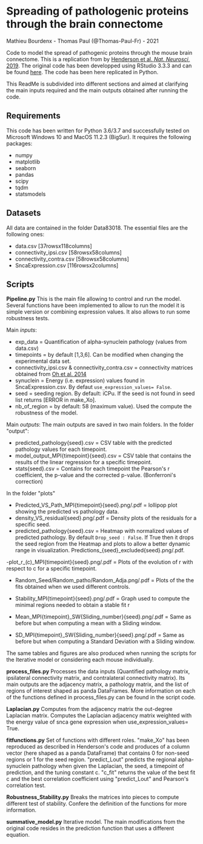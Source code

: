 # Spreading of pathologenic proteins through the brain connectome
Mathieu Bourdenx - Thomas Paul (@Thomas-Paul-Fr) - 2021

Code to model the spread of pathogenic proteins through the mouse brain connectome. This is a replication from by [Henderson et al. *Nat. Neurosci*, 2019](https://www.nature.com/articles/s41593-019-0457-5). The original code has been developped using RStudio 3.3.3 and can be found [here](https://github.com/ejcorn/connectome_diffusion). The code has been here replicated in Python. 

This ReadMe is subdivided into different sections and aimed at clarifying the main inputs required and the main outputs obtained after running the code.

## Requirements
This code has been written for Python 3.6/3.7 and successfully tested on Microsoft Windows 10 and MacOS 11.2.3 (BigSur). 
It requires the following packages:
- numpy
- matplotlib
- seaborn		
- pandas
- scipy
- tqdm
- statsmodels

## Datasets
All data are contained in the folder Data83018. The essential files are the following ones:
- data.csv [37rowsx118columns]
- connectivity_ipsi.csv [58rowsx58columns]
- connectivity_contra.csv [58rowsx58columns]
- SncaExpression.csv [116rowsx2columns]

## Scripts

**Pipeline.py**
This is the main file allowing to control and run the model. Several functions have been implemented to allow to run the model it is simple version or combining expression values. It also allows to run some robustness tests. 

Main *inputs*:
- exp_data = Quantification of alpha-synuclein pathology (values from data.csv)
- timepoints = by default [1,3,6]. Can be modified when changing the experimental data set.
- connectivity_ipsi.csv & connectivity_contra.csv = connectivity matrices obtained from [Oh et al. 2014](https://www.nature.com/articles/nature13186)
- synuclein = Energy (i.e. expression) values found in SncaExpression.csv. By defaut ```use_expression_values= False```. 
- seed = seeding region. By default: iCPu. If the seed is not found in seed list returns [ERROR in make_Xo].
- nb_of_region = by default: 58 (maximum value). Used the compute the robustness of the model.

Main *outputs*:
The main outputs are saved in two main folders.
In the folder "output":
- predicted_pathology{seed}.csv = CSV table with the predicted pathology values for each timepoint.
- model_output_MPI{timepoint}{seed}.csv = CSV table that contains the results of the linear regression for a specific timepoint.
- stats{seed}.csv = Contains for each timepoint the Pearson's r coefficient, the p-value and the corrected p-value. (Bonferroni's correction)

In the folder "plots"
- Predicted_VS_Path_MPI{timepoint}{seed}.png/.pdf = lollipop plot showing the predicted vs pathology data.
- density_VS_residual{seed}.png/.pdf = Density plots of the residuals for a specific seed.
- predicted_pathology{seed}.csv = Heatmap with normalized values of predicted pathology. By default ```Drop_seed : False```. If True then it drops the seed region from the Heatmap and plots to allow a better dynamic range in visualization. Predictions_{seed}_excluded{seed}.png/.pdf.

-plot_r_(c)_MPI{timepoint}{seed}.png/.pdf = Plots of the evolution of r with respect to c
for a specific timepoint.

- Random_Seed/Random_patho/Random_Adja.png/.pdf = Plots of the the fits obtained when we used different controls.

- Stability_MPI{timepoint}{seed}.png/.pdf = Graph used to compute the minimal regions needed to
obtain a stable fit r

- Mean_MPI{timepoint}_SW{Sliding_number}{seed}.png/.pdf = Same as before but when computing a mean with a Sliding
window.

- SD_MPI{timepoint}_SW{Sliding_number}{seed}.png/.pdf = Same as before but when computing a Standard Deviation 
with a Sliding window.

The same tables and figures are also produced when running the scripts for the Iterative model or considering
each mouse individually.


**process_files.py**
	Processes the data inputs (Quantified pathology matrix, ipsilateral connectivity matrix, 
	and contralateral connectivity matrix). Its main outputs are the adjacency matrix, a 
	pathology matrix, and the list of regions of interest shaped as panda DataFrames. 
	More information on each of the functions defined in process_files.py can be found in the script code.

**Laplacian.py**
	Computes from the adjacency matrix the out-degree Laplacian matrix. Computes the Laplacian adjacency
	matrix weighted with the energy value of snca gene expression when use_expression_values= True.

**fitfunctions.py**
	Set of functions with different roles. "make_Xo" has been reproduced as described in Henderson's code and
	produces of a column vector (here shaped as a panda DataFrame) that contains 0 for non-seed regions or 1 
	for the seed region.
	"predict_Lout" predicts the regional alpha-synuclein pathology when given the Laplacian, the seed, a timepoint 
	of prediction, and the tuning constant c. 
	"c_fit" returns the value of the best fit c and the best correlation coefficient using "predict_Lout" and 
	Pearson's correlation test.

**Robustness_Stability.py**
	Breaks the matrices into pieces to compute different test of stability. Confere the definition of the functions for more
	information.

**summative_model.py**
	Iterative model. The main modifications from the original code resides in the prediction function that uses a different
	equation.



